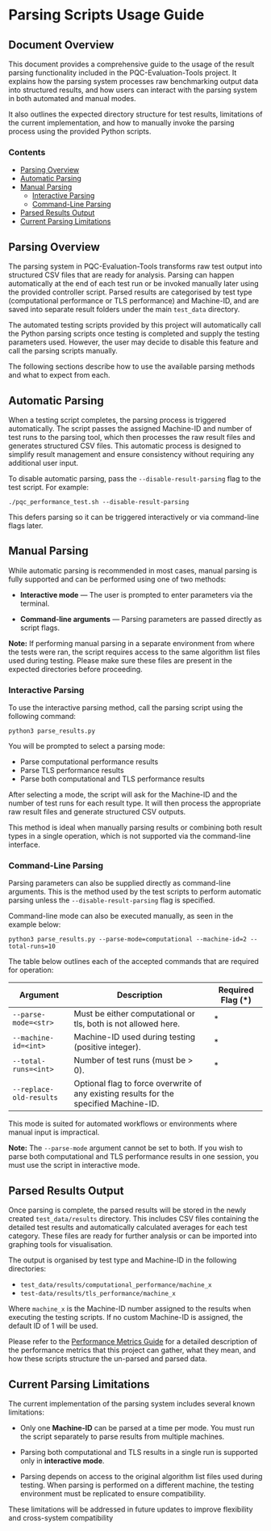 # Parsing Scripts Usage Guide <!-- omit from toc -->

## Document Overview <!-- omit from toc -->
This document provides a comprehensive guide to the usage of the result parsing functionality included in the PQC-Evaluation-Tools project. It explains how the parsing system processes raw benchmarking output data into structured results, and how users can interact with the parsing system in both automated and manual modes.

It also outlines the expected directory structure for test results, limitations of the current implementation, and how to manually invoke the parsing process using the provided Python scripts.

### Contents <!-- omit from toc -->
- [Parsing Overview](#parsing-overview)
- [Automatic Parsing](#automatic-parsing)
- [Manual Parsing](#manual-parsing)
  - [Interactive Parsing](#interactive-parsing)
  - [Command-Line Parsing](#command-line-parsing)
- [Parsed Results Output](#parsed-results-output)
- [Current Parsing Limitations](#current-parsing-limitations)

## Parsing Overview
The parsing system in PQC-Evaluation-Tools transforms raw test output into structured CSV files that are ready for analysis. Parsing can happen automatically at the end of each test run or be invoked manually later using the provided controller script. Parsed results are categorised by test type (computational performance or TLS performance) and Machine-ID, and are saved into separate result folders under the main `test_data` directory.

The automated testing scripts provided by this project will automatically call the Python parsing scripts once testing is completed and supply the testing parameters used. However, the user may decide to disable this feature and call the parsing scripts manually.

The following sections describe how to use the available parsing methods and what to expect from each.

## Automatic Parsing
When a testing script completes, the parsing process is triggered automatically. The script passes the assigned Machine-ID and number of test runs to the parsing tool, which then processes the raw result files and generates structured CSV files. This automatic process is designed to simplify result management and ensure consistency without requiring any additional user input.

To disable automatic parsing, pass the `--disable-result-parsing` flag to the test script. For example:

```
./pqc_performance_test.sh --disable-result-parsing
```

This defers parsing so it can be triggered interactively or via command-line flags later.

## Manual Parsing
While automatic parsing is recommended in most cases, manual parsing is fully supported and can be performed using one of two methods:

- **Interactive mode** — The user is prompted to enter parameters via the terminal.

- **Command-line arguments** — Parsing parameters are passed directly as script flags.

**Note:** If performing manual parsing in a separate environment from where the tests were ran, the script requires access to the same algorithm list files used during testing. Please make sure these files are present in the expected directories before proceeding.

### Interactive Parsing
To use the interactive parsing method, call the parsing script using the following command:

```
python3 parse_results.py
```

You will be prompted to select a parsing mode:

- Parse computational performance results
- Parse TLS performance results
- Parse both computational and TLS performance results

After selecting a mode, the script will ask for the Machine-ID and the number of test runs for each result type. It will then process the appropriate raw result files and generate structured CSV outputs.

This method is ideal when manually parsing results or combining both result types in a single operation, which is not supported via the command-line interface.

### Command-Line Parsing
Parsing parameters can also be supplied directly as command-line arguments. This is the method used by the test scripts to perform automatic parsing unless the `--disable-result-parsing` flag is specified.

Command-line mode can also be executed manually, as seen in the example below:

```
python3 parse_results.py --parse-mode=computational --machine-id=2 --total-runs=10
```

The table below outlines each of the accepted commands that are required for operation:

| **Argument**            | **Description**                                                                        | **Required Flag (*)** |
|-------------------------|----------------------------------------------------------------------------------------|-----------------------|
| `--parse-mode=<str>`    | Must be either computational or tls, both is not allowed here.                         | *                     |
| `--machine-id=<int>`    | Machine-ID used during testing (positive integer).                                     | *                     |
| `--total-runs=<int>`    | Number of test runs (must be > 0).                                                     | *                     |
| `--replace-old-results` | Optional flag to force overwrite of any existing results for the specified Machine-ID. |                       |

This mode is suited for automated workflows or environments where manual input is impractical.

**Note:** The `--parse-mode` argument cannot be set to both. If you wish to parse both computational and TLS performance results in one session, you must use the script in interactive mode.

## Parsed Results Output
Once parsing is complete, the parsed results will be stored in the newly created `test_data/results` directory. This includes CSV files containing the detailed test results and automatically calculated averages for each test category. These files are ready for further analysis or can be imported into graphing tools for visualisation.

The output is organised by test type and Machine-ID in the following directories:

- `test_data/results/computational_performance/machine_x`
- `test-data/results/tls_performance/machine_x`

Where `machine_x` is the Machine-ID number assigned to the results when executing the testing scripts. If no custom Machine-ID is assigned, the default ID of 1 will be used.

Please refer to the [Performance Metrics Guide](./performance_metrics_guide.md) for a detailed description of the performance metrics that this project can gather, what they mean, and how these scripts structure the un-parsed and parsed data.

## Current Parsing Limitations
The current implementation of the parsing system includes several known limitations:

- Only one **Machine-ID** can be parsed at a time per mode. You must run the script separately to parse results from multiple machines.

- Parsing both computational and TLS results in a single run is supported only in **interactive mode**.

- Parsing depends on access to the original algorithm list files used during testing. When parsing is performed on a different machine, the testing environment must be replicated to ensure compatibility.

These limitations will be addressed in future updates to improve flexibility and cross-system compatibility